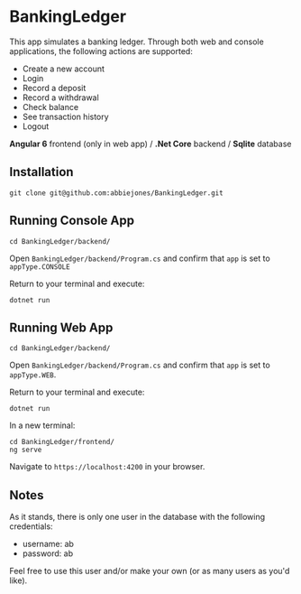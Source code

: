 # BankingLedger

This app simulates a banking ledger. Through both web and console applications, the following actions are supported:

- Create a new account
- Login
- Record a deposit
- Record a withdrawal
- Check balance
- See transaction history
- Logout

**Angular 6** frontend (only in web app) / **.Net Core** backend / **Sqlite** database

## Installation

```
git clone git@github.com:abbiejones/BankingLedger.git
```

## Running Console App
```
cd BankingLedger/backend/
```
Open `BankingLedger/backend/Program.cs` and confirm that `app` is set to `appType.CONSOLE`


Return to your terminal and execute:

```
dotnet run
```

## Running Web App

```
cd BankingLedger/backend/
```
Open `BankingLedger/backend/Program.cs` and confirm that `app` is set to `appType.WEB`.


Return to your terminal and execute:

```
dotnet run
```

In a new terminal:
```
cd BankingLedger/frontend/
ng serve
```

Navigate to `https://localhost:4200` in your browser.

## Notes

As it stands, there is only one user in the database with the following credentials:


- username: ab
- password: ab


Feel free to use this user and/or make your own (or as many users as you'd like).

